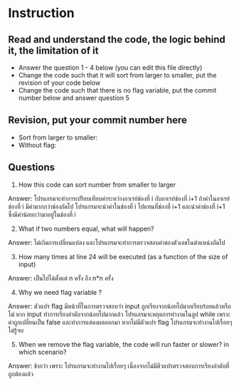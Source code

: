 ﻿# Instruction

## Read and understand the code, the logic behind it, the limitation of it
* Answer the question 1 - 4 below (you can edit this file directly)
* Change the code such that it will sort from larger to smaller, put the revision of your code below
* Change the code such that there is no flag variable, put the commit number below and answer question 5 


## Revision, put your commit number here
* Sort from larger to smaller:
* Without flag:

## Questions
1. How this code can sort number from smaller to larger
 
Answer: โปรแกรมจะทำการเปรียบเทียบค่าระหว่างอาเรย์ช่องที่ i กับอาเรย์ช่องที่ i+1 ถ้าค่าในอาเรย์ช่องที่ i มีค่ามากกว่าช่องถัดไป โปรแกรมจะนำค่าในช่องที่ i ไปแทนที่ช่องที่ i+1 และนำค่าช่องที่ i+1 ซึ่งมีค่าน้อยกว่ามาอยู่ในช่องที่ i

2. What if two numbers equal, what will happen? 

Answer: ไม่เกิดการเปลี่ยนแปลง และโปรแกรมจะทำการตรวจสอบค่าของตัวเลขในตำแหน่งถัดไป

3. How many times at line 24 will be executed (as a function of the size of input) 

Answer: เป็นไปได้ตั้งแต่ n ครั้ง ถึง n*n ครั้ง

4. Why we need flag variable ? 

Answer: ตัวแปร flag มีหน้าที่ในการตรวจสอบว่า input ถูกเรียงจากน้อยไปมากเรียบร้อยแล้วหรือไม่ หาก input ทำการเรียงลำดับจากน้อยไปมากแล้ว โปรแกรมจะหยุดการทำงานในลูป while เพราะค่าถูกเปลี่ยนเป็น false 
และทำการแสดงผลออกมา หากไม่มีตัวแปร flag โปรแกรมจะทำงานไปเรื่อยๆไม่รู้จบ 

5. When we remove the flag variable, the code will run faster or slower? in which scenario? 

Answer: ช้ากว่า เพราะ โปรแกรมจะทำงานไปเรื่อยๆ เนื่องจากไม่มีตีวแปรตรวจสอบการเรียงลำดับที่ถูกต้องแล้ว